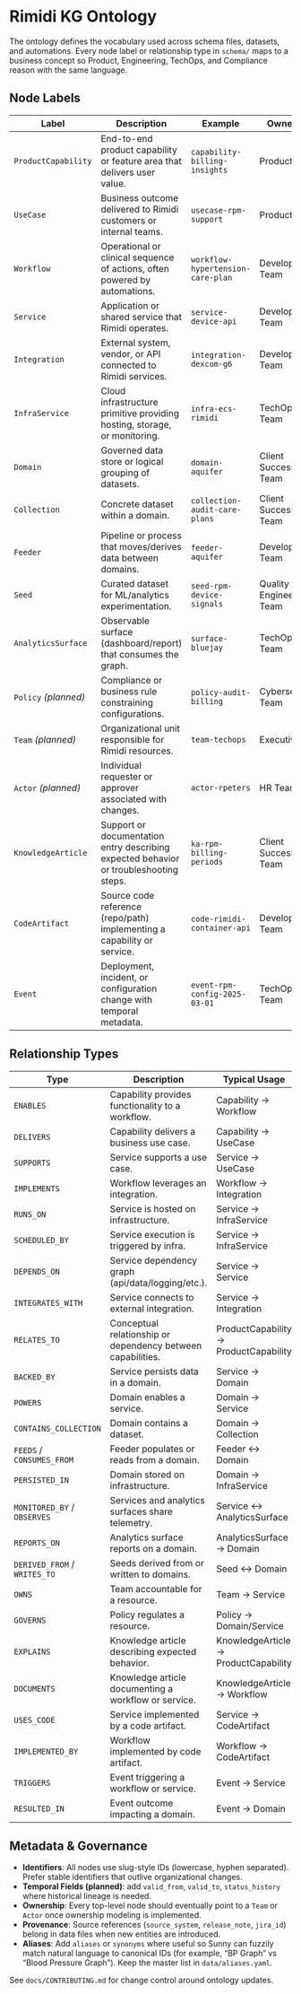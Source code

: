 # Rimidi KG Ontology

The ontology defines the vocabulary used across schema files, datasets, and automations. Every node label or relationship type in `schema/` maps to a business concept so Product, Engineering, TechOps, and Compliance reason with the same language.

## Node Labels

| Label | Description | Example | Owned By |
| --- | --- | --- | --- |
| `ProductCapability` | End-to-end product capability or feature area that delivers user value. | `capability-billing-insights` | Product Team |
| `UseCase` | Business outcome delivered to Rimidi customers or internal teams. | `usecase-rpm-support` | Product Team |
| `Workflow` | Operational or clinical sequence of actions, often powered by automations. | `workflow-hypertension-care-plan` | Development Team |
| `Service` | Application or shared service that Rimidi operates. | `service-device-api` | Development Team |
| `Integration` | External system, vendor, or API connected to Rimidi services. | `integration-dexcom-g6` | Development Team |
| `InfraService` | Cloud infrastructure primitive providing hosting, storage, or monitoring. | `infra-ecs-rimidi` | TechOps Team |
| `Domain` | Governed data store or logical grouping of datasets. | `domain-aquifer` | Client Success Team |
| `Collection` | Concrete dataset within a domain. | `collection-audit-care-plans` | Client Success Team |
| `Feeder` | Pipeline or process that moves/derives data between domains. | `feeder-aquifer` | Development Team |
| `Seed` | Curated dataset for ML/analytics experimentation. | `seed-rpm-device-signals` | Quality Engineering Team |
| `AnalyticsSurface` | Observable surface (dashboard/report) that consumes the graph. | `surface-bluejay` | TechOps Team |
| `Policy` *(planned)* | Compliance or business rule constraining configurations. | `policy-audit-billing` | Cybersecurity Team |
| `Team` *(planned)* | Organizational unit responsible for Rimidi resources. | `team-techops` | Executives |
| `Actor` *(planned)* | Individual requester or approver associated with changes. | `actor-rpeters` | HR Team |
| `KnowledgeArticle` | Support or documentation entry describing expected behavior or troubleshooting steps. | `ka-rpm-billing-periods` | Client Success Team |
| `CodeArtifact` | Source code reference (repo/path) implementing a capability or service. | `code-rimidi-container-api` | Development Team |
| `Event` | Deployment, incident, or configuration change with temporal metadata. | `event-rpm-config-2025-03-01` | TechOps Team |

## Relationship Types

| Type | Description | Typical Usage |
| --- | --- | --- |
| `ENABLES` | Capability provides functionality to a workflow. | Capability → Workflow |
| `DELIVERS` | Capability delivers a business use case. | Capability → UseCase |
| `SUPPORTS` | Service supports a use case. | Service → UseCase |
| `IMPLEMENTS` | Workflow leverages an integration. | Workflow → Integration |
| `RUNS_ON` | Service is hosted on infrastructure. | Service → InfraService |
| `SCHEDULED_BY` | Service execution is triggered by infra. | Service → InfraService |
| `DEPENDS_ON` | Service dependency graph (api/data/logging/etc.). | Service → Service |
| `INTEGRATES_WITH` | Service connects to external integration. | Service → Integration |
| `RELATES_TO` | Conceptual relationship or dependency between capabilities. | ProductCapability → ProductCapability |
| `BACKED_BY` | Service persists data in a domain. | Service → Domain |
| `POWERS` | Domain enables a service. | Domain → Service |
| `CONTAINS_COLLECTION` | Domain contains a dataset. | Domain → Collection |
| `FEEDS` / `CONSUMES_FROM` | Feeder populates or reads from a domain. | Feeder ↔ Domain |
| `PERSISTED_IN` | Domain stored on infrastructure. | Domain → InfraService |
| `MONITORED_BY` / `OBSERVES` | Services and analytics surfaces share telemetry. | Service ↔ AnalyticsSurface |
| `REPORTS_ON` | Analytics surface reports on a domain. | AnalyticsSurface → Domain |
| `DERIVED_FROM` / `WRITES_TO` | Seeds derived from or written to domains. | Seed ↔ Domain |
| `OWNS` | Team accountable for a resource. | Team → Service |
| `GOVERNS` | Policy regulates a resource. | Policy → Domain/Service |
| `EXPLAINS` | Knowledge article describing expected behavior. | KnowledgeArticle → ProductCapability |
| `DOCUMENTS` | Knowledge article documenting a workflow or service. | KnowledgeArticle → Workflow |
| `USES_CODE` | Service implemented by a code artifact. | Service → CodeArtifact |
| `IMPLEMENTED_BY` | Workflow implemented by code artifact. | Workflow → CodeArtifact |
| `TRIGGERS` | Event triggering a workflow or service. | Event → Service |
| `RESULTED_IN` | Event outcome impacting a domain. | Event → Domain |

## Metadata & Governance

- **Identifiers**: All nodes use slug-style IDs (lowercase, hyphen separated). Prefer stable identifiers that outlive organizational changes.
- **Temporal Fields (planned)**: add `valid_from`, `valid_to`, `status_history` where historical lineage is needed.
- **Ownership**: Every top-level node should eventually point to a `Team` or `Actor` once ownership modeling is implemented.
- **Provenance**: Source references (`source_system`, `release_note`, `jira_id`) belong in data files when new entities are introduced.
- **Aliases**: Add `aliases` or `synonyms` where useful so Sunny can fuzzily match natural language to canonical IDs (for example, “BP Graph” vs “Blood Pressure Graph”). Keep the master list in `data/aliases.yaml`.

See `docs/CONTRIBUTING.md` for change control around ontology updates.
